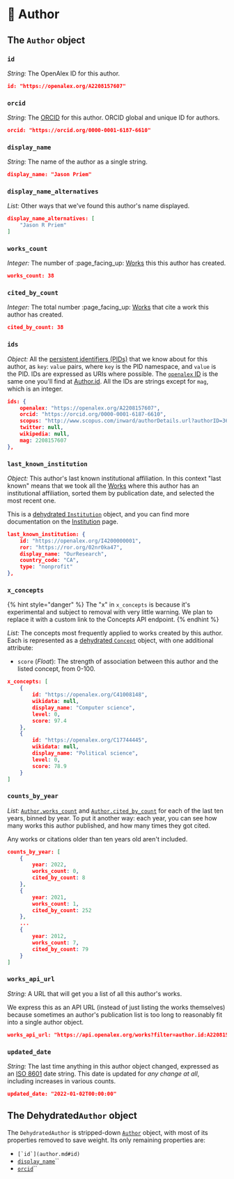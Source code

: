 # 👩 Author

## The `Author` object

### `id`

_String:_ The OpenAlex ID for this author.

```json
id: "https://openalex.org/A2208157607"
```

### `orcid`

_String:_ The [ORCID](https://en.wikipedia.org/wiki/ORCID) for this author. ORCID global and unique ID for authors.

```json
orcid: "https://orcid.org/0000-0001-6187-6610"
```



### `display_name`

_String:_ The name of the author as a single string.

```json
display_name: "Jason Priem"
```



### `display_name_alternatives`

_List:_ Other ways that we've found this author's name displayed.

```json
display_name_alternatives: [
    "Jason R Priem"
]
```

### `works_count`

_Integer:_ The number of :page\_facing\_up: [Works](work.md) this this author has created.

```json
works_count: 38 
```

### `cited_by_count`

_Integer:_ The total number :page\_facing\_up: [Works](work.md) that cite a work this author has created.

```json
cited_by_count: 38 
```

### `ids`

_Object:_ All the [persistent identifiers (PIDs)](https://en.wikipedia.org/wiki/Persistent\_identifier) that we know about for this author, as `key`: `value` pairs, where `key` is the PID namespace, and `value` is the PID. IDs are expressed as URIs where possible. The [`openalex` ID](./#the-openalex-id) is the same one you'll find at [Author.id](author.md#id). All the IDs are strings except for `mag`, which is an integer.

```json
ids: {
    openalex: "https://openalex.org/A2208157607",
    orcid: "https://orcid.org/0000-0001-6187-6610",
    scopus: "http://www.scopus.com/inward/authorDetails.url?authorID=36455008000&partnerID=MN8TOARS",
    twitter: null,
    wikipedia: null,
    mag: 2208157607
},
```

### `last_known_institution`

_Object:_ This author's last known institutional affiliation. In this context "last known" means that we took all the [Works](work.md) where this author has an institutional affiliation, sorted them by publication date, and selected the most recent one.

This is a [dehydrated `Institution`](institution.md#the-dehydratedinstitution-object) object, and you can find more documentation on the [Institution](institution.md) page.

```json
last_known_institution: {
    id: "https://openalex.org/I4200000001",
    ror: "https://ror.org/02nr0ka47",
    display_name: "OurResearch",
    country_code: "CA",
    type: "nonprofit"
},
```

### `x_concepts`

{% hint style="danger" %}
The "x" in `x_concepts` is because it's experimental and subject to removal with very little warning. We plan to replace it with a custom link to the Concepts API endpoint.&#x20;
{% endhint %}

_List:_ The concepts most frequently applied to works created by this author. Each is represented as a [dehydrated `Concept`](concept.md#the-dehydratedconcept-object) object, with one additional attribute:

* `score` (_Float_): The strength of association between this author and the listed concept, from 0-100.

```json
x_concepts: [
    {
        id: "https://openalex.org/C41008148",
        wikidata: null,
        display_name: "Computer science",
        level: 0,
        score: 97.4
    },
    {
        id: "https://openalex.org/C17744445",
        wikidata: null,
        display_name: "Political science",
        level: 0,
        score: 78.9
    }
]
```

### `counts_by_year`

_List:_ [`Author.works_count`](author.md#works\_count) and [`Author.cited_by_count`](author.md#cited\_by\_count) for each of the last ten years, binned by year. To put it another way: each year, you can see how many works this author published, and how many times they got cited.&#x20;

Any works or citations older than ten years old aren't included.

```json
counts_by_year: [
    {
        year: 2022,
        works_count: 0,
        cited_by_count: 8
    },
    {
        year: 2021,
        works_count: 1,
        cited_by_count: 252
    },
    ...
    {
        year: 2012,
        works_count: 7,
        cited_by_count: 79
    }
]
```

### `works_api_url`

_String:_ A URL that will get you a list of all this author's works.

We express this as an API URL (instead of just listing the works themselves) because sometimes an author's publication list is too long to reasonably fit into a single author object.

```json
works_api_url: "https://api.openalex.org/works?filter=author.id:A2208157607",
```



### `updated_date`

_String:_ The last time anything in this author object changed, expressed as an [ISO 8601](https://en.wikipedia.org/wiki/ISO\_8601) date string. This date is updated for _any change at all_, including increases in various counts.

```json
updated_date: "2022-01-02T00:00:00"
```







## The Dehydrated`Author` object

The `DehydratedAuthor` is stripped-down [`Author`](author.md#the-author-object) object, with most of its properties removed to save weight. Its only remaining properties are:

* ``[`id`](author.md#id)``
* [`display_name`](author.md#display\_name)``
* [`orcid`](author.md#orcid)``
